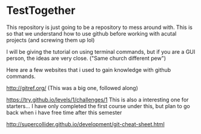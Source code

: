 TestTogether
============

This repository is just going to be a repository to mess around with.  This is so that we understand how to use github before working with acutal projects (and screwing them up lol) 

I will be giving the tutorial on using terminal commands, but if you are a GUI person, the ideas are very close. 
  ("Same church different pew")

Here are a few websites that i used to gain knowledge with github commands.

http://gitref.org/
  (This was a big one, followed along)
  
https://try.github.io/levels/1/challenges/1
  This is also a interesting one for starters... I have only completed the first course under this, but plan to go back when i have free time after this semester
  
http://supercollider.github.io/development/git-cheat-sheet.html

